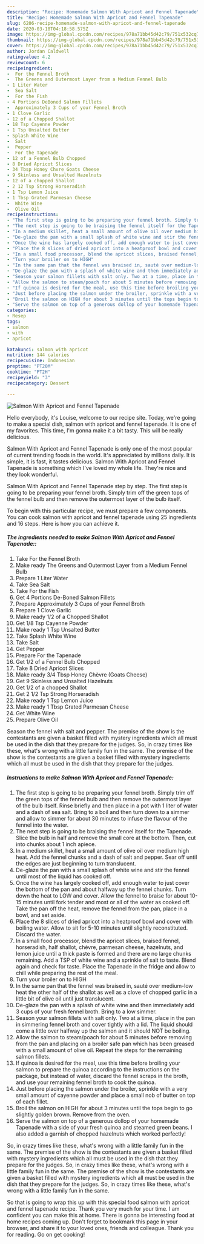 ```yaml
---
description: "Recipe: Homemade Salmon With Apricot and Fennel Tapenade"
title: "Recipe: Homemade Salmon With Apricot and Fennel Tapenade"
slug: 6206-recipe-homemade-salmon-with-apricot-and-fennel-tapenade
date: 2020-03-18T04:18:58.575Z
image: https://img-global.cpcdn.com/recipes/978a71bb45d42c79/751x532cq70/salmon-with-apricot-and-fennel-tapenade-recipe-main-photo.jpg
thumbnail: https://img-global.cpcdn.com/recipes/978a71bb45d42c79/751x532cq70/salmon-with-apricot-and-fennel-tapenade-recipe-main-photo.jpg
cover: https://img-global.cpcdn.com/recipes/978a71bb45d42c79/751x532cq70/salmon-with-apricot-and-fennel-tapenade-recipe-main-photo.jpg
author: Jordan Caldwell
ratingvalue: 4.2
reviewcount: 6
recipeingredient:
-  For the Fennel Broth
-  The Greens and Outermost Layer from a Medium Fennel Bulb
- 1 Liter Water
-  Sea Salt
-  For the Fish
- 4 Portions DeBoned Salmon Fillets
-  Approximately 3 Cups of your Fennel Broth
- 1 Clove Garlic
- 12 of a Chopped Shallot
- 18 Tsp Cayenne Powder
- 1 Tsp Unsalted Butter
- Splash White Wine
-  Salt
-  Pepper
-  For the Tapenade
- 12 of a Fennel Bulb Chopped
- 8 Dried Apricot Slices
- 34 Tbsp Honey Chvre Goats Cheese
- 9 Skinless and Unsalted Hazelnuts
- 12 of a chopped Shallot
- 2 12 Tsp Strong Horseradish
- 1 Tsp Lemon Juice
- 1 Tbsp Grated Parmesan Cheese
-  White Wine
-  Olive Oil
recipeinstructions:
- "The first step is going to be preparing your fennel broth. Simply trim off the green tops of the fennel bulb and then remove the outermost layer of the bulb itself. Rinse briefly and then place in a pot with 1 liter of water and a dash of sea salt. Bring to a boil and then turn down to a simmer and allow to simmer for about 30 minutes to infuse the flavour of the fennel into the water."
- "The next step is going to be braising the fennel itself for the Tapenade. Slice the bulb in half and remove the small core at the bottom. Then, cut into chunks about 1 inch apiece."
- "In a medium skillet, heat a small amount of olive oil over medium high heat. Add the fennel chunks and a dash of salt and pepper. Sear off until the edges are just beginning to turn translucent."
- "De-glaze the pan with a small splash of white wine and stir the fennel until most of the liquid has cooked off."
- "Once the wine has largely cooked off, add enough water to just cover the bottom of the pan and about halfway up the fennel chunks. Turn down the heat to LOW and cover. Allow the fennel to braise for about 10-15 minutes until fork tender and most or all of the water as cooked off. Take the pan off the heat, remove the fennel from the pan, place in a bowl, and set aside."
- "Place the 8 slices of dried apricot into a heatproof bowl and cover with boiling water. Allow to sit for 5-10 minutes until slightly reconstituted. Discard the water."
- "In a small food processor, blend the apricot slices, braised fennel, horseradish, half shallot, chèvre, parmesan cheese, hazelnuts, and lemon juice until a thick paste is formed and there are no large chunks remaining. Add a TSP of white wine and a sprinkle of salt to taste. Blend again and check for taste. Place the Tapenade in the fridge and allow to chill while preparing the rest of the meal."
- "Turn your broiler on to HIGH"
- "In the same pan that the fennel was braised in, sauté over medium-low heat the other half of the shallot as well as a clove of chopped garlic in a little bit of olive oil until just translucent."
- "De-glaze the pan with a splash of white wine and then immediately add 3 cups of your fresh fennel broth. Bring to a low simmer."
- "Season your salmon fillets with salt only. Two at a time, place in the pan in simmering fennel broth and cover tightly with a lid. The liquid should come a little over halfway up the salmon and it should NOT be boiling."
- "Allow the salmon to steam/poach for about 5 minutes before removing from the pan and placing on a broiler safe pan which has been greased with a small amount of olive oil. Repeat the steps for the remaining salmon fillets."
- "If quinoa is desired for the meal, use this time before broiling your salmon to prepare the quinoa according to the instructions on the package, but instead of water, discard the fennel scraps in the broth, and use your remaining fennel broth to cook the quinoa."
- "Just before placing the salmon under the broiler, sprinkle with a very small amount of cayenne powder and place a small nob of butter on top of each fillet."
- "Broil the salmon on HIGH for about 3 minutes until the tops begin to go slightly golden brown. Remove from the oven."
- "Serve the salmon on top of a generous dollop of your homemade Tapenade with a side of your fresh quinoa and steamed green beans. I also added a garnish of chopped hazelnuts which worked perfectly!"
categories:
- Resep
tags:
- salmon
- with
- apricot

katakunci: salmon with apricot
nutrition: 144 calories
recipecuisine: Indonesian
preptime: "PT20M"
cooktime: "PT2H"
recipeyield: "3"
recipecategory: Dessert

---
```



![Salmon With Apricot and Fennel Tapenade](https://img-global.cpcdn.com/recipes/978a71bb45d42c79/751x532cq70/salmon-with-apricot-and-fennel-tapenade-recipe-main-photo.jpg)

Hello everybody, it's Louise, welcome to our recipe site. Today, we're going to make a special dish, salmon with apricot and fennel tapenade. It is one of my favorites. This time, I'm gonna make it a bit tasty. This will be really delicious.

Salmon With Apricot and Fennel Tapenade is only one of the most popular of current trending foods in the world. It's appreciated by millions daily. It is simple, it is fast, it tastes delicious. Salmon With Apricot and Fennel Tapenade is something which I've loved my whole life. They're nice and they look wonderful.

Salmon With Apricot and Fennel Tapenade step by step. The first step is going to be preparing your fennel broth. Simply trim off the green tops of the fennel bulb and then remove the outermost layer of the bulb itself.


To begin with this particular recipe, we must prepare a few components. You can cook salmon with apricot and fennel tapenade using 25 ingredients and 16 steps. Here is how you can achieve it.

##### The ingredients needed to make Salmon With Apricot and Fennel Tapenade::

1. Take  For the Fennel Broth
1. Make ready  The Greens and Outermost Layer from a Medium Fennel Bulb
1. Prepare 1 Liter Water
1. Take  Sea Salt
1. Take  For the Fish
1. Get 4 Portions De-Boned Salmon Fillets
1. Prepare  Approximately 3 Cups of your Fennel Broth
1. Prepare 1 Clove Garlic
1. Make ready 1/2 of a Chopped Shallot
1. Get 1/8 Tsp Cayenne Powder
1. Make ready 1 Tsp Unsalted Butter
1. Take Splash White Wine
1. Take  Salt
1. Get  Pepper
1. Prepare  For the Tapenade
1. Get 1/2 of a Fennel Bulb Chopped
1. Take 8 Dried Apricot Slices
1. Make ready 3/4 Tbsp Honey Chèvre (Goats Cheese)
1. Get 9 Skinless and Unsalted Hazelnuts
1. Get 1/2 of a chopped Shallot
1. Get 2 1/2 Tsp Strong Horseradish
1. Make ready 1 Tsp Lemon Juice
1. Make ready 1 Tbsp Grated Parmesan Cheese
1. Get  White Wine
1. Prepare  Olive Oil


Season the fennel with salt and pepper. The premise of the show is the contestants are given a basket filled with mystery ingredients which all must be used in the dish that they prepare for the judges. So, in crazy times like these, what&#39;s wrong with a little family fun in the same. The premise of the show is the contestants are given a basket filled with mystery ingredients which all must be used in the dish that they prepare for the judges. 

##### Instructions to make Salmon With Apricot and Fennel Tapenade:

1. The first step is going to be preparing your fennel broth. Simply trim off the green tops of the fennel bulb and then remove the outermost layer of the bulb itself. Rinse briefly and then place in a pot with 1 liter of water and a dash of sea salt. Bring to a boil and then turn down to a simmer and allow to simmer for about 30 minutes to infuse the flavour of the fennel into the water.
1. The next step is going to be braising the fennel itself for the Tapenade. Slice the bulb in half and remove the small core at the bottom. Then, cut into chunks about 1 inch apiece.
1. In a medium skillet, heat a small amount of olive oil over medium high heat. Add the fennel chunks and a dash of salt and pepper. Sear off until the edges are just beginning to turn translucent.
1. De-glaze the pan with a small splash of white wine and stir the fennel until most of the liquid has cooked off.
1. Once the wine has largely cooked off, add enough water to just cover the bottom of the pan and about halfway up the fennel chunks. Turn down the heat to LOW and cover. Allow the fennel to braise for about 10-15 minutes until fork tender and most or all of the water as cooked off. Take the pan off the heat, remove the fennel from the pan, place in a bowl, and set aside.
1. Place the 8 slices of dried apricot into a heatproof bowl and cover with boiling water. Allow to sit for 5-10 minutes until slightly reconstituted. Discard the water.
1. In a small food processor, blend the apricot slices, braised fennel, horseradish, half shallot, chèvre, parmesan cheese, hazelnuts, and lemon juice until a thick paste is formed and there are no large chunks remaining. Add a TSP of white wine and a sprinkle of salt to taste. Blend again and check for taste. Place the Tapenade in the fridge and allow to chill while preparing the rest of the meal.
1. Turn your broiler on to HIGH
1. In the same pan that the fennel was braised in, sauté over medium-low heat the other half of the shallot as well as a clove of chopped garlic in a little bit of olive oil until just translucent.
1. De-glaze the pan with a splash of white wine and then immediately add 3 cups of your fresh fennel broth. Bring to a low simmer.
1. Season your salmon fillets with salt only. Two at a time, place in the pan in simmering fennel broth and cover tightly with a lid. The liquid should come a little over halfway up the salmon and it should NOT be boiling.
1. Allow the salmon to steam/poach for about 5 minutes before removing from the pan and placing on a broiler safe pan which has been greased with a small amount of olive oil. Repeat the steps for the remaining salmon fillets.
1. If quinoa is desired for the meal, use this time before broiling your salmon to prepare the quinoa according to the instructions on the package, but instead of water, discard the fennel scraps in the broth, and use your remaining fennel broth to cook the quinoa.
1. Just before placing the salmon under the broiler, sprinkle with a very small amount of cayenne powder and place a small nob of butter on top of each fillet.
1. Broil the salmon on HIGH for about 3 minutes until the tops begin to go slightly golden brown. Remove from the oven.
1. Serve the salmon on top of a generous dollop of your homemade Tapenade with a side of your fresh quinoa and steamed green beans. I also added a garnish of chopped hazelnuts which worked perfectly!


So, in crazy times like these, what&#39;s wrong with a little family fun in the same. The premise of the show is the contestants are given a basket filled with mystery ingredients which all must be used in the dish that they prepare for the judges. So, in crazy times like these, what&#39;s wrong with a little family fun in the same. The premise of the show is the contestants are given a basket filled with mystery ingredients which all must be used in the dish that they prepare for the judges. So, in crazy times like these, what&#39;s wrong with a little family fun in the same. 

So that is going to wrap this up with this special food salmon with apricot and fennel tapenade recipe. Thank you very much for your time. I am confident you can make this at home. There is gonna be interesting food at home recipes coming up. Don't forget to bookmark this page in your browser, and share it to your loved ones, friends and colleague. Thank you for reading. Go on get cooking!
